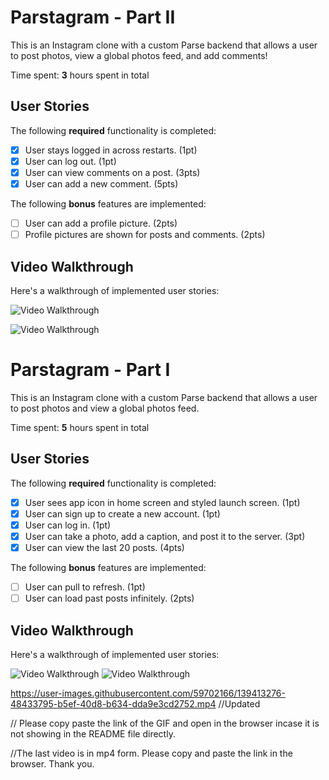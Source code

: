 # Parstagram - Part II

This is an Instagram clone with a custom Parse backend that allows a user to post photos, view a global photos feed, and add comments!

Time spent: **3** hours spent in total

## User Stories

The following **required** functionality is completed:

- [X] User stays logged in across restarts. (1pt)
- [X] User can log out. (1pt)
- [X] User can view comments on a post. (3pts)
- [X] User can add a new comment. (5pts)

The following **bonus** features are implemented:

- [ ] User can add a profile picture. (2pts)
- [ ] Profile pictures are shown for posts and comments. (2pts)

## Video Walkthrough

Here's a walkthrough of implemented user stories:

<img src='![251808470_339663047960889_4397764858095208316_n](https://user-images.githubusercontent.com/59702166/139785272-21294939-6fdd-4fc5-b9f8-64a560178b78.gif)
' title='Video Walkthrough' width='' alt='Video Walkthrough' />

<img src='![251808470_339663047960889_4397764858095208316_n](https://user-images.githubusercontent.com/59702166/139785272-21294939-6fdd-4fc5-b9f8-64a560178b78.gif)
' title='Video Walkthrough' width='' alt='Video Walkthrough' />


# Parstagram - Part I

This is an Instagram clone with a custom Parse backend that allows a user to post photos and view a global photos feed.

Time spent: **5** hours spent in total

## User Stories

The following **required** functionality is completed:

- [X] User sees app icon in home screen and styled launch screen. (1pt)
- [X] User can sign up to create a new account. (1pt)
- [X] User can log in. (1pt)
- [X] User can take a photo, add a caption, and post it to the server. (3pt)
- [X] User can view the last 20 posts. (4pts)

The following **bonus** features are implemented:

- [ ] User can pull to refresh. (1pt)
- [ ] User can load past posts infinitely. (2pts)

## Video Walkthrough

Here's a walkthrough of implemented user stories:

<img src='https://imgur.com/a/urOFRjD?fbclid=IwAR2a7LYgEynYZN9sn1T7Ye4zECVXiMifUifWjJYsY110KvyzUIjNolD-szU' title='Video Walkthrough' width='' alt='Video Walkthrough' />

<img src='https://imgur.com/a/urOFRjD?fbclid=IwAR3NUM6GwKVfpZeXFjyQVBAFYZj7k3LIXdvrrK2YVZW6zzszeVTbyHBstA0' title='Video Walkthrough' width='' alt='Video Walkthrough' />


https://user-images.githubusercontent.com/59702166/139413276-48433795-b5ef-40d8-b634-dda9e3cd2752.mp4 //Updated


// Please copy paste the link of the GIF and open in the browser incase it is not showing in the README file directly.

//The last video is in mp4 form. Please copy and paste the link in the browser. Thank you.
